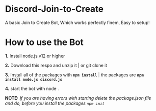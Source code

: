 # Discord-Join-to-Create
A basic Join to Create Bot, Which works perfectly finem, Easy to setup!


# How to use the Bot

 **1.** Install [node.js v12](https://nodejs.org/api/cli.html#cli_unhandled_rejections_mode) or higher

 **2.** Download this respo and unzip it    |    or git clone it
 
 **3.** Install all of the packages with **`npm install`**     |  the packages are   **`npm install node.js discord.js`**
 
 **4.** start the bot with node . 



**NOTE:**
*If you are having errors with starting delete the package.json file and do, before you install the packages `npm init`*
